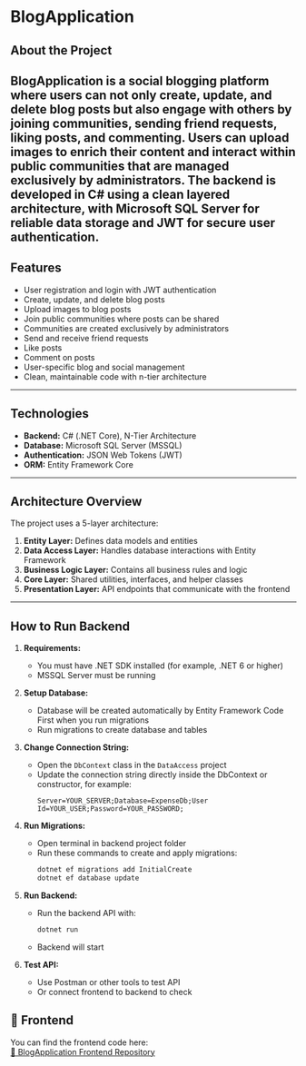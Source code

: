# BlogApplication

## About the Project

BlogApplication is a social blogging platform where users can not only create, update, and delete blog posts but also engage with others by joining communities, sending friend requests, liking posts, and commenting. Users can upload images to enrich their content and interact within public communities that are managed exclusively by administrators. The backend is developed in C# using a clean layered architecture, with Microsoft SQL Server for reliable data storage and JWT for secure user authentication.
---

## Features


- User registration and login with JWT authentication  
- Create, update, and delete blog posts  
- Upload images to blog posts  
- Join public communities where posts can be shared  
- Communities are created exclusively by administrators  
- Send and receive friend requests  
- Like posts  
- Comment on posts  
- User-specific blog and social management  
- Clean, maintainable code with n-tier architecture  

---

## Technologies

- **Backend:** C# (.NET Core), N-Tier Architecture  
- **Database:** Microsoft SQL Server (MSSQL)  
- **Authentication:** JSON Web Tokens (JWT)  
- **ORM:** Entity Framework Core  

---

## Architecture Overview

The project uses a 5-layer architecture:

1. **Entity Layer:** Defines data models and entities  
2. **Data Access Layer:** Handles database interactions with Entity Framework  
3. **Business Logic Layer:** Contains all business rules and logic  
4. **Core Layer:** Shared utilities, interfaces, and helper classes  
5. **Presentation Layer:** API endpoints that communicate with the frontend  

---

## How to Run Backend

1. **Requirements:**  
   - You must have .NET SDK installed (for example, .NET 6 or higher)  
   - MSSQL Server must be running  

2. **Setup Database:**  
   - Database will be created automatically by Entity Framework Code First when you run migrations  
   - Run migrations to create database and tables  

3. **Change Connection String:**  
   - Open the `DbContext` class in the `DataAccess` project  
   - Update the connection string directly inside the DbContext or constructor, for example:  
     ```
     Server=YOUR_SERVER;Database=ExpenseDb;User Id=YOUR_USER;Password=YOUR_PASSWORD;
     ```

4. **Run Migrations:**  
   - Open terminal in backend project folder  
   - Run these commands to create and apply migrations:  
     ```bash
     dotnet ef migrations add InitialCreate
     dotnet ef database update
     ```

5. **Run Backend:**  
   - Run the backend API with:  
     ```bash
     dotnet run
     ```  
   - Backend will start

6. **Test API:**  
   - Use Postman or other tools to test API  
   - Or connect frontend to backend to check

## 🚀 Frontend

You can find the frontend code here:  
[🔗 BlogApplication Frontend Repository](https://github.com/KeremHavlc/BlogAppFront)
